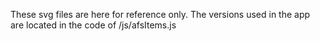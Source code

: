 These svg files are here for reference only.  The versions used in the app 
are located in the code of /js/afsItems.js
